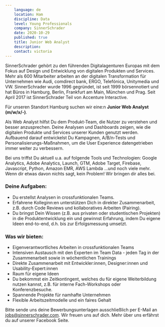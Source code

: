 ```yaml
---
    language: de
    location: Ham
    discipline: Data
    level: Young Professionals
    company: SinnerSchrader
    date: 2020-10-29
    published: true
    title: Junior Web Analyst
    description: 
    contact: victoria
---
```

SinnerSchrader gehört zu den führenden Digitalagenturen Europas mit dem Fokus auf Design und Entwicklung von digitalen Produkten und Services. Mehr als 600 Mitarbeiter arbeiten an der digitalen Transformation für Unternehmen wie Audi, comdirect bank, ERGO, Telefónica, Unitymedia und VW. SinnerSchrader wurde 1996 gegründet, ist seit 1999 börsennotiert und hat Büros in Hamburg, Berlin, Frankfurt am Main, München und Prag. Seit April 2017 ist SinnerSchrader Teil von Accenture Interactive.

Für unseren Standort Hamburg suchen wir eine:n **Junior Web Analyst (m/w/x/-)**.

Als Web Analyst hilfst Du dem Produkt-Team, die Nutzer zu verstehen und besser anzusprechen. Deine Analysen und Dashboards zeigen, wie die digitalen Produkte und Services unserer Kunden genutzt werden. Aufbauend darauf entwickelst Du Kampagnen, A/B/n-Tests und Personalisierungs-Maßnahmen, um die User Experience datengetrieben immer weiter zu verbessern.

Bei uns triffst Du aktuell u.a. auf folgende Tools und Technologien: Google Analytics, Adobe Analytics, Launch, GTM, Adobe Target, Firebase, Javascript, Python, Amazon EMR, AWS Lambda ...und noch viele mehr.
Wenn dir etwas davon nichts sagt, kein Problem! Wir bringen dir alles bei.

### Deine Aufgaben:
- Du erstellst Analysen in crossfunktionalen Teams.
- Erfahrene Kolleginn:en unterstützen Dich in direkter Zusammenarbeit, z.B. durch Code Reviews und kollaboratives Arbeiten (Pairing).
- Du bringst Dein Wissen (z.B. aus privaten oder studentischen Projekten) in die Produktentwicklung ein und gewinnst Erfahrung, indem Du eigene Ideen end-to-end, d.h. bis zur Erfolgsmessung umsetzt.

### Was wir bieten:​
- Eigenverantwortliches Arbeiten in crossfunktionalen Teams
- Intensiven Austausch mit den Experten im Team Data - jeden Tag in der Zusammenarbeit sowie in wöchentlichen Trainings
- Direkte Zusammenarbeit mit Entwickler:innen, Designer:innen und Usability-Expert:innen
- Raum für eigene Ideen
- Du bekommst ein Zeitkontingent, welches du für eigene Weiterbildung nutzen kannst, z.B. für interne Fach-Workshops oder Konferenzbesuche.             
- Spannende Projekte für namhafte Unternehmen
- Flexible Arbeitszeitmodelle und ein faires Gehalt

Bitte sende uns deine Bewerbungsunterlagen ausschließlich per E-Mail an <jobs@sinnerschrader.com>. Wir freuen uns auf dich. Mehr über uns erfährst du auf unserer Facebook Seite. 